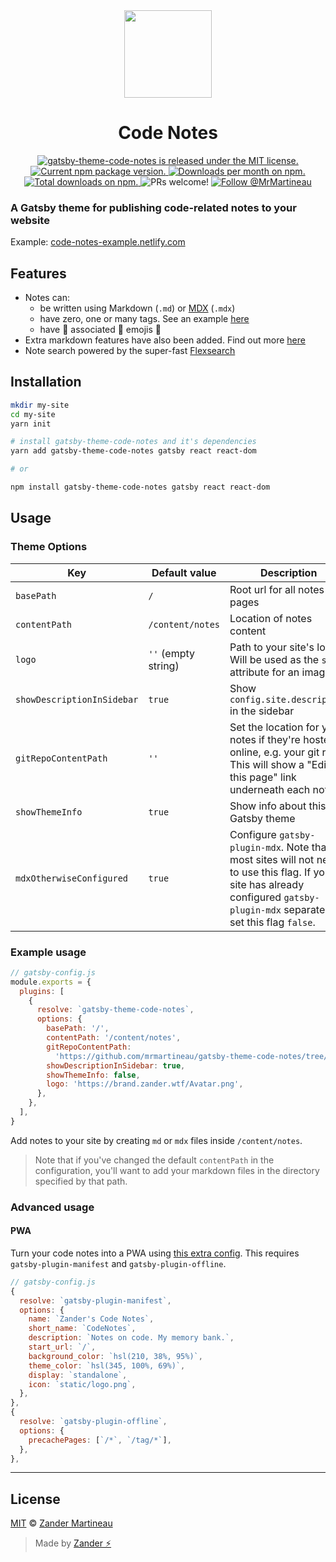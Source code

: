 <div align="center">
  <img src="https://raw.githubusercontent.com/mrmartineau/gatsby-theme-code-notes/master/static/logo.png" width="140">

  <h1>
    Code Notes
  </h1>

  <p align="center">
    <a href="https://github.com/MrMartineau/gatsby-theme-code-notes/blob/master/LICENSE">
      <img src="https://img.shields.io/badge/license-MIT-blue.svg" alt="gatsby-theme-code-notes is released under the MIT license." />
    </a>
    <a href="https://www.npmjs.org/package/gatsby-theme-code-notes">
      <img src="https://img.shields.io/npm/v/gatsby-theme-code-notes.svg" alt="Current npm package version." />
    </a>
    <a href="https://npmcharts.com/compare/gatsby-theme-code-notes?minimal=true">
      <img src="https://img.shields.io/npm/dm/gatsby-theme-code-notes.svg" alt="Downloads per month on npm." />
    </a>
    <a href="https://npmcharts.com/compare/gatsby-theme-code-notes?minimal=true">
      <img src="https://img.shields.io/npm/dt/gatsby-theme-code-notes.svg" alt="Total downloads on npm." />
    </a>
    <img src="https://img.shields.io/badge/PRs-welcome-brightgreen.svg" alt="PRs welcome!" />
    <a href="https://twitter.com/intent/follow?screen_name=MrMartineau">
      <img src="https://img.shields.io/twitter/follow/MrMartineau.svg?label=Follow%20@MrMartineau" alt="Follow @MrMartineau" />
    </a>
  </p>

</div>

### A Gatsby theme for publishing code-related notes to your website

Example: [code-notes-example.netlify.com](https://code-notes-example.netlify.com/)

## Features

- Notes can:
  - be written using Markdown (`.md`) or [MDX](https://mdxjs.com/) (`.mdx`)
  - have zero, one or many tags. See an example [here](https://code-notes-example.netlify.app/syntax-highlighting)
  - have 💯 associated 🍔 emojis 👏
- Extra markdown features have also been added. Find out more [here](https://code-notes-example.netlify.app/markdown-features)
- Note search powered by the super-fast [Flexsearch](https://github.com/nextapps-de/flexsearch)

## Installation

```sh
mkdir my-site
cd my-site
yarn init

# install gatsby-theme-code-notes and it's dependencies
yarn add gatsby-theme-code-notes gatsby react react-dom

# or

npm install gatsby-theme-code-notes gatsby react react-dom
```

## Usage

### Theme Options

| Key                        | Default value       | Description                                                                                                                                                                    |
| -------------------------- | ------------------- | ------------------------------------------------------------------------------------------------------------------------------------------------------------------------------ |
| `basePath`                 | `/`                 | Root url for all notes pages                                                                                                                                                   |
| `contentPath`              | `/content/notes`    | Location of notes content                                                                                                                                                      |
| `logo`                     | `''` (empty string) | Path to your site's logo. Will be used as the `src` attribute for an image                                                                                                     |
| `showDescriptionInSidebar` | `true`              | Show `config.site.description` in the sidebar                                                                                                                                  |
| `gitRepoContentPath`       | `''`                | Set the location for your notes if they're hosted online, e.g. your git repo. This will show a "Edit this page" link underneath each note                                      |
| `showThemeInfo`            | `true`              | Show info about this Gatsby theme                                                                                                                                              |
| `mdxOtherwiseConfigured`   | `true`              | Configure `gatsby-plugin-mdx`. Note that most sites will not need to use this flag. If your site has already configured `gatsby-plugin-mdx` separately, set this flag `false`. |

### Example usage

```js
// gatsby-config.js
module.exports = {
  plugins: [
    {
      resolve: `gatsby-theme-code-notes`,
      options: {
        basePath: '/',
        contentPath: '/content/notes',
        gitRepoContentPath:
          'https://github.com/mrmartineau/gatsby-theme-code-notes/tree/master/example/code-notes/',
        showDescriptionInSidebar: true,
        showThemeInfo: false,
        logo: 'https://brand.zander.wtf/Avatar.png',
      },
    },
  ],
}
```

Add notes to your site by creating `md` or `mdx` files inside `/content/notes`.

> Note that if you've changed the default `contentPath` in the configuration, you'll want to add your markdown files in the directory specified by that path.

### Advanced usage

#### PWA

Turn your code notes into a PWA using [this extra config](https://github.com/mrmartineau/notes.zander.wtf/blob/master/gatsby-config.js#L20-L38). This requires `gatsby-plugin-manifest` and `gatsby-plugin-offline`.

```js
// gatsby-config.js
{
  resolve: `gatsby-plugin-manifest`,
  options: {
    name: `Zander's Code Notes`,
    short_name: `CodeNotes`,
    description: `Notes on code. My memory bank.`,
    start_url: `/`,
    background_color: `hsl(210, 38%, 95%)`,
    theme_color: `hsl(345, 100%, 69%)`,
    display: `standalone`,
    icon: `static/logo.png`,
  },
},
{
  resolve: `gatsby-plugin-offline`,
  options: {
    precachePages: [`/*`, `/tag/*`],
  },
},
```

---

## License

[MIT](https://choosealicense.com/licenses/mit/) © [Zander Martineau](https://zander.wtf)

> Made by [Zander ⚡](https://github.com/mrmartineau/)
